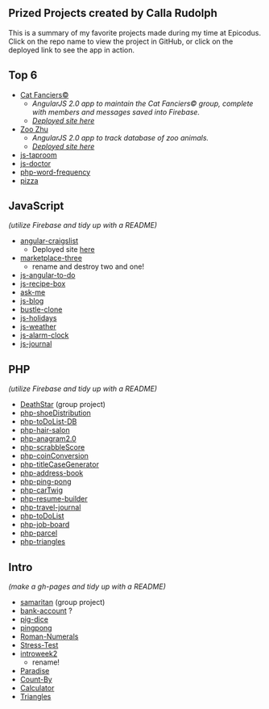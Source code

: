 ## Prized Projects created by Calla Rudolph

This is a summary of my favorite projects made during my time at Epicodus. Click on the repo name to view the project in GitHub, or click on the deployed link to see the app in action.

## Top 6
* [Cat Fanciers&copy;](https://github.com/CallaRudolph/cat-fanciers)
  * _AngularJS 2.0 app to maintain the Cat Fanciers&copy; group, complete with members and messages saved into Firebase._
  * [_Deployed site here_](https://cat-fanciers.firebaseapp.com/)
* [Zoo Zhu](https://github.com/CallaRudolph/angular-zoo)
  * _AngularJS 2.0 app to track database of zoo animals._
  * [_Deployed site here_](https://zoo-zhu.firebaseapp.com/)
* [js-taproom](https://github.com/CallaRudolph/js-taproom)
* [js-doctor](https://github.com/CallaRudolph/js-doctor)
* [php-word-frequency](https://github.com/CallaRudolph/php-word-frequency)
* [pizza](https://github.com/CallaRudolph/pizza)

## JavaScript

_(utilize Firebase and tidy up with a README)_

* [angular-craigslist](https://github.com/CallaRudolph/angular-craigslist)
  * Deployed site [here](https://susej-list.firebaseapp.com/)
* [marketplace-three](https://github.com/CallaRudolph/marketplace-three)
  * rename and destroy two and one!
* [js-angular-to-do](https://github.com/CallaRudolph/js-angular-to-do)
* [js-recipe-box](https://github.com/CallaRudolph/js-recipe-box)
* [ask-me](https://github.com/CallaRudolph/ask-me)
* [js-blog](https://github.com/CallaRudolph/js-blog)
* [bustle-clone](https://github.com/CallaRudolph/bustle-clone)
* [js-holidays](https://github.com/CallaRudolph/js-holidays)
* [js-weather](https://github.com/CallaRudolph/js-weather)
* [js-alarm-clock](https://github.com/CallaRudolph/js-alarm-clock)
* [js-journal](https://github.com/CallaRudolph/js-journal)

## PHP

_(utilize Firebase and tidy up with a README)_

* [DeathStar](https://github.com/CallaRudolph/DeathStar) (group project)
* [php-shoeDistribution](https://github.com/CallaRudolph/php-shoeDistribution)
* [php-toDoList-DB](https://github.com/CallaRudolph/php-toDoList-DB)
* [php-hair-salon](https://github.com/CallaRudolph/php-hair-salon)
* [php-anagram2.0](https://github.com/CallaRudolph/php-anagram2.0)
* [php-scrabbleScore](https://github.com/CallaRudolph/php-scrabbleScore)
* [php-coinConversion](https://github.com/CallaRudolph/php-coinConversion)
* [php-titleCaseGenerator](https://github.com/CallaRudolph/php-titleCaseGenerator)
* [php-address-book](https://github.com/CallaRudolph/php-address-book)
* [php-ping-pong](https://github.com/CallaRudolph/php-ping-pong)
* [php-carTwig](https://github.com/CallaRudolph/php-carTwig)
* [php-resume-builder](https://github.com/CallaRudolph/php-resume-builder)
* [php-travel-journal](https://github.com/CallaRudolph/php-travel-journal)
* [php-toDoList](https://github.com/CallaRudolph/php-toDoList)
* [php-job-board](https://github.com/CallaRudolph/php-job-board)
* [php-parcel](https://github.com/CallaRudolph/php-parcel)
* [php-triangles](https://github.com/CallaRudolph/php-triangles)

## Intro
_(make a gh-pages and tidy up with a README)_

* [samaritan](https://github.com/CallaRudolph/samaritan) (group project)
* [bank-account](https://github.com/CallaRudolph/bank-account) ?
* [pig-dice](https://github.com/CallaRudolph/pig-dice)
* [pingpong](https://github.com/CallaRudolph/pingpong)
* [Roman-Numerals](https://github.com/CallaRudolph/roman-numerals)
* [Stress-Test](https://github.com/CallaRudolph/stress-test)
* [introweek2](https://github.com/CallaRudolph/introweek2)
  * rename!
* [Paradise](https://github.com/CallaRudolph/paradise)
* [Count-By](https://github.com/CallaRudolph/count-by)
* [Calculator](https://github.com/CallaRudolph/calculator)
* [Triangles](https://github.com/CallaRudolph/triangles)
